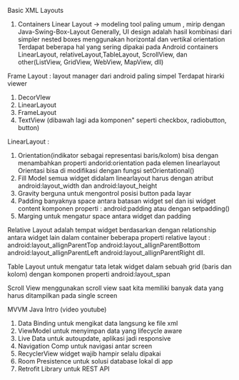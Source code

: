 Basic XML Layouts
1. Containers
Linear Layout -> modeling tool paling umum , mirip dengan Java-Swing-Box-Layout
Generally, UI design adalah hasil kombinasi dari simpler nested boxes menggunakan horizontal dan vertikal orientation
Terdapat beberapa hal yang sering dipakai pada Android containers
LinearLayout, relativeLayout,TableLayout, ScrollView, dan other(ListView, GridView, WebView, MapView, dll)

Frame Layout : layout manager dari android paling simpel
Terdapat hirarki viewer
1. DecorVIew
2. LinearLayout
3. FrameLayout
4. TextView (dibawah lagi ada komponen" seperti checkbox, radiobutton, button)

LinearLayout :
1. Orientation(indikator sebagai representasi baris/kolom)
bisa dengan menambahkan properti andorid:orientation pada elemen linearlayout
Orientasi bisa di modifikasi dengan fungsi setOrientational()
2. Fill Model
semua widget didalam linearlayout harus dengan atribut android:layout_width dan android:layout_height
3. Gravity
berguna untuk mengontrol posisi button pada layar
4. Padding
banyaknya space antara batasan widget sel dan isi widget content
komponen properti :  android:padding atau dengan setpadding()
5. Marging
untuk mengatur space antara widget dan padding

Relative Layout
adalah tempat widget berdasarkan dengan relationship antara widget lain dalam container
beberapa properti relative layout :
android:layout_allignParentTop
android:layout_allignParentBottom
android:layout_allignParentLeft
android:layout_allignParentRight
dll.

Table Layout
untuk mengatur tata letak widget dalam sebuah grid (baris dan kolom)
dengan komponen properti android:layout_span

Scroll View
menggunakan scroll view saat kita memiliki banyak data yang harus ditampilkan pada single screen

MVVM Java Intro (video youtube)
1.	Data Binding
untuk mengikat data langsung ke file xml
2.	ViewModel
untuk menyimpan data yang lifecycle aware
3. Live Data
untuk autoupdate, aplikasi jadi responsive
4. Navigation Comp
untuk navigasi antar screen
5. RecyclerView
widget wajib hampir selalu dipakai
6. Room Presistence 
untuk solusi database lokal di app
7. Retrofit Library untuk REST API
